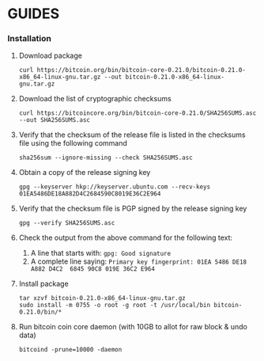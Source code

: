 # GUIDES

### Installation

1. Download package

	```curl https://bitcoin.org/bin/bitcoin-core-0.21.0/bitcoin-0.21.0-x86_64-linux-gnu.tar.gz --out bitcoin-0.21.0-x86_64-linux-gnu.tar.gz```

2. Download the list of cryptographic checksums
		
	```curl https://bitcoincore.org/bin/bitcoin-core-0.21.0/SHA256SUMS.asc --out SHA256SUMS.asc```

3. Verify that the checksum of the release file is listed in the checksums file using the following command

	```sha256sum --ignore-missing --check SHA256SUMS.asc```

4. Obtain a copy of the release signing key

	```gpg --keyserver hkp://keyserver.ubuntu.com --recv-keys 01EA5486DE18A882D4C2684590C8019E36C2E964```

5. Verify that the checksum file is PGP signed by the release signing key

	```gpg --verify SHA256SUMS.asc```

6. Check the output from the above command for the following text:
	
	1. A line that starts with: ```gpg: Good signature```
	2. A complete line saying:
```Primary key fingerprint: 01EA 5486 DE18 A882 D4C2  6845 90C8 019E 36C2 E964```

7. Install package
	```
	tar xzvf bitcoin-0.21.0-x86_64-linux-gnu.tar.gz
	sudo install -m 0755 -o root -g root -t /usr/local/bin bitcoin-0.21.0/bin/*
	```

8. Run bitcoin coin core daemon (with 10GB to allot for raw block & undo data)
	```
	bitcoind -prune=10000 -daemon
	```
